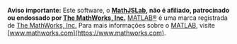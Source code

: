 **Aviso importante:** Este software, o **[MathJSLab](https://mathjslab.com/), não é afiliado, patrocinado ou endossado por [The MathWorks, Inc.](https://www.mathworks.com/)** [MATLAB&reg;](https://www.mathworks.com/products/matlab.html) é uma marca registrada de [The MathWorks, Inc.](https://www.mathworks.com/) Para mais informações sobre o [MATLAB](https://www.mathworks.com/products/matlab.html), visite [www.mathworks.com](https://www.mathworks.com).
